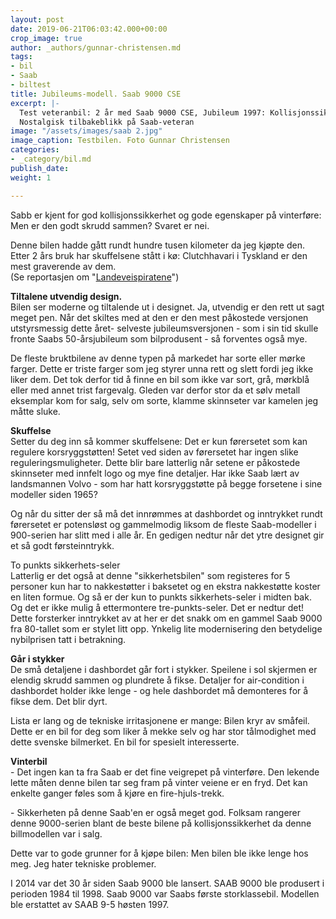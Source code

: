 ```yaml
---
layout: post
date: 2019-06-21T06:03:42.000+00:00
crop_image: true
author: _authors/gunnar-christensen.md
tags:
- bil
- Saab
- biltest
title: Jubileums-modell. Saab 9000 CSE
excerpt: |-
  Test veteranbil: 2 år med Saab 9000 CSE, Jubileum 1997: Kollisjonssikker vinterbil, men mye unødvendig teknisk tull. Skuffelsene har stått i kø.
  Nostalgisk tilbakeblikk på Saab-veteran
image: "/assets/images/saab 2.jpg"
image_caption: Testbilen. Foto Gunnar Christensen
categories:
- _category/bil.md
publish_date: 
weight: 1

---
```

Sabb er kjent for god kollisjonssikkerhet og gode egenskaper på vinterføre: Men er den godt skrudd sammen? Svaret er nei.

Denne bilen hadde gått rundt hundre tusen kilometer da jeg kjøpte den. Etter 2 års bruk har skuffelsene stått i kø: Clutchhavari i Tyskland er den mest graverende av dem.  
(Se reportasjen om "[Landeveispiratene](http://www.helping.no/landeveispiratene.htm)")

**Tiltalene utvendig design.**  
Bilen ser moderne og tiltalende ut i designet. Ja, utvendig er den rett ut sagt meget pen. Når det skiltes med at den er den mest påkostede versjonen utstyrsmessig dette året- selveste jubileumsversjonen - som i sin tid skulle fronte Saabs 50-årsjubileum som bilprodusent - så forventes også mye.

De fleste bruktbilene av denne typen på markedet har sorte eller mørke farger. Dette er triste farger som jeg styrer unna rett og slett fordi jeg ikke liker dem. Det tok derfor tid å finne en bil som ikke var sort, grå, mørkblå eller med annet trist fargevalg. Gleden var derfor stor da et sølv metall eksemplar kom for salg, selv om sorte, klamme skinnseter var kamelen jeg måtte sluke.

**Skuffelse**  
Setter du deg inn så kommer skuffelsene: Det er kun førersetet som kan regulere korsryggstøtten! Setet ved siden av førersetet har ingen slike reguleringsmuligheter. Dette blir bare latterlig når setene er påkostede skinnseter med innfelt logo og mye fine detaljer. Har ikke Saab lært av landsmannen Volvo - som har hatt korsryggstøtte på begge forsetene i sine modeller siden 1965?

Og når du sitter der så må det innrømmes at dashbordet og inntrykket rundt førersetet er potensløst og gammelmodig liksom de fleste Saab-modeller i 900-serien har slitt med i alle år. En gedigen nedtur når det ytre designet gir et så godt førsteinntrykk.

To punkts sikkerhets-seler  
Latterlig er det også at denne "sikkerhetsbilen" som registeres for 5 personer kun har to nakkestøtter i baksetet og en ekstra nakkestøtte koster en liten formue. Og så er der kun to punkts sikkerhets-seler i midten bak. Og det er ikke mulig å ettermontere tre-punkts-seler. Det er nedtur det! Dette forsterker inntrykket av at her er det snakk om en gammel Saab 9000 fra 80-tallet som er stylet litt opp. Ynkelig lite modernisering den betydelige nybilprisen tatt i betrakning.

**Går i stykker**  
De små detaljene i dashbordet går fort i stykker. Speilene i sol skjermen er elendig skrudd sammen og plundrete å fikse. Detaljer for air-condition i dashbordet holder ikke lenge - og hele dashbordet må demonteres for å fikse dem. Det blir dyrt.

Lista er lang og de tekniske irritasjonene er mange: Bilen kryr av småfeil. Dette er en bil for deg som liker å mekke selv og har stor tålmodighet med dette svenske bilmerket. En bil for spesielt interesserte.

**Vinterbil**  
\- Det ingen kan ta fra Saab er det fine veigrepet på vinterføre. Den lekende lette måten denne bilen tar seg fram på vinter veiene er en fryd. Det kan enkelte ganger føles som å kjøre en fire-hjuls-trekk.

\- Sikkerheten på denne Saab'en er også meget god. Folksam rangerer denne 9000-serien blant de beste bilene på kollisjonssikkerhet da denne billmodellen var i salg.

Dette var to gode grunner for å kjøpe bilen: Men bilen ble ikke lenge hos meg. Jeg hater tekniske problemer.

I 2014 var det 30 år siden Saab 9000 ble lansert. SAAB 9000 ble produsert i perioden 1984 til 1998. Saab 9000 var Saabs første storklassebil. Modellen ble erstattet av SAAB 9-5 høsten 1997.
